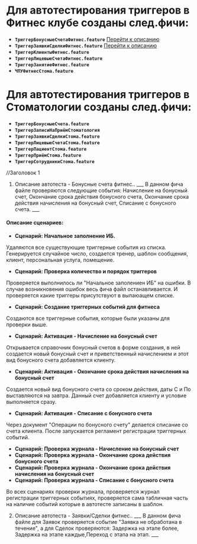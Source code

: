 # Для автотестирования триггеров в Фитнес клубе созданы след.фичи:
- **`ТриггерБонусныеСчетаФитнес.feature`** [Перейти к описанию](#title1)
- **`ТриггерЗаявкиСделкиФитнес.feature`** [Перейти к описанию](#title2)
- **`ТриггерКлиентыФитнес.feature`**
- **`ТриггерЛицевыеСчетаФитнес.feature`**
- **`ТриггерЗанятиеФитнес.feature`**
- **`ЧПУФитнесСтома.feature`**

# Для автотестирования триггеров в Стоматологии созданы след.фичи:
- **`ТриггерБонусныеСчета.feature`**
- **`ТриггерЗаписиНаПриёмСтоматология`**
- **`ТриггерЗаявкиСделкиСтома.feature`**
- **`ТриггерЛицевыеСчетаСтома.feature`**
- **`ТриггерПациентСтома.feature`**
- **`ТриггерПриёмСтома.feature`**
- **`ТриггерСотрудникиСтома.feature`**

//<a id="title1">Заголовок 1</a>


1. <a id="title1">Описание автотеста - Бонусные счета фитнес.</a>.
___ В данном фича файле проверяются следующие события: Начисление на бонусный счет, Окончание срока действия бонусного счета, Окончание срока действия начисления на бонусный счет, Списание с бонусного счета. ___
#### Описание сценариев:
-   **Сценарий: Начальное заполнение ИБ.**

Удаляются все существующие триггерные события из списка. Генерируется случайное число, создается тренер, шаблон сообщения, клиент, персональная услуга, помещение.

-   **Сценарий: Проверка количество и порядок триггеров**

Проверяется выполнилось ли "Начальное заполениен ИБ" на ошибки. В случае возникновения ошибок весь фича файл останавливается. И проверяется какие триггеры присутствуют в выпаюащем списке.

-   **Сценарий: Создание триггерных событий для фитнеса**

Создаются все триггерные события, которые были указаны для проверки выше.

-   **Сценарий: Активация - Начисление на бонусный счет**

Открывается справочник бонусный счетов в форме создания, в ней создается новый бонусный счет и приветственный начислением и этот вид бонусного счета добавляется клиенту.

-   **Сценарий: Активация - Окончание срока действия начисления на бонусный счет**

Создается новый вид бонусного счета со сроком действия, даты С и По выставляются на завтра. Данный счет добавляется клиенту и условие выполняется сразу.

-   **Сценарий: Активация - Списание с бонусного счета**

Через документ "Операции по бонусного счету" делается списание со счета клиента. После запускается регламент регистрации триггерных событий.

-   **Сценарий:  Проверка журнала - Начисление на бонусный счет**
-   **Сценарий:  Проверка журнала - Окончание срока действия бонусного счета**
-   **Сценарий:  Проверка журнала - Окончание срока действия начисления на бонусный счет**
-   **Сценарий:  Проверка журнала - Списание с бонусного счета**

Во всех сценариях проверки журнала, проверяется журнал регистрации триггерных событиях, проверяется сама табличная часть на наличие событий которые в автотесте записаны в шаблон.

2. <a id="title2">Описание автотеста - Заявки/Cделки фитнес.</a>.
___ В данном фича файле для Заявок проверяется событие "Заявка не обработана в течение", а для Сделок проверяются: Задержка на этапе более, Задержка на этапе каждые,Переход с этапа на этап. ___
